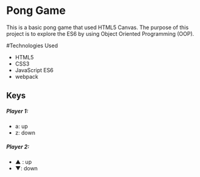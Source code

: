 # Pong Game

This is a basic pong game that used HTML5 Canvas. The purpose of this project is to explore the ES6 by using Object Oriented Programming (OOP).

#Technologies Used

* HTML5
* CSS3
* JavaScript ES6
* webpack


## Keys

##### Player 1:
* a: up
* z: down

##### Player 2:
* ▲ : up
* ▼: down
